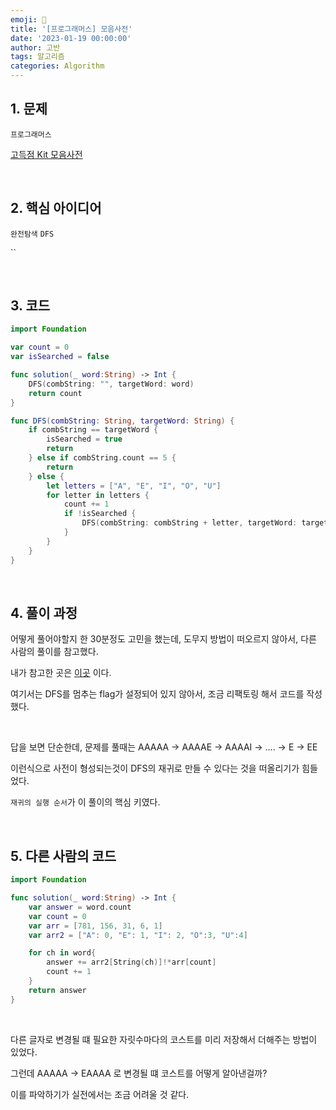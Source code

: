 ```yaml
---
emoji: 🧶
title: '[프로그래머스] 모음사전'
date: '2023-01-19 00:00:00'
author: 고반
tags: 알고리즘
categories: Algorithm
---
```


## 1. 문제

`프로그래머스`

[고득점 Kit 모음사전](https://school.programmers.co.kr/learn/courses/30/lessons/84512)


<br/>

## 2. 핵심 아이디어

`완전탐색` `DFS`

``

<br/>

## 3. 코드

```swift
import Foundation

var count = 0
var isSearched = false

func solution(_ word:String) -> Int {
    DFS(combString: "", targetWord: word)
    return count
}

func DFS(combString: String, targetWord: String) {
    if combString == targetWord {
        isSearched = true
        return
    } else if combString.count == 5 {
        return
    } else {
        let letters = ["A", "E", "I", "O", "U"]
        for letter in letters {
            count += 1
            if !isSearched {
                DFS(combString: combString + letter, targetWord: targetWord)
            }
        }
    }
}
```

<br/>

## 4. 풀이 과정

어떻게 풀어야할지 한 30분정도 고민을 했는데, 도무지 방법이 떠오르지 않아서, 다른 사람의 풀이를 참고했다.

내가 참고한 곳은 [이곳](https://velog.io/@j_aion/프로그래머스-LV2-모음사전-i93blnu7) 이다.

여기서는 DFS를 멈추는 flag가 설정되어 있지 않아서, 조금 리팩토링 해서 코드를 작성했다.

<br/>

답을 보면 단순한데, 문제를 풀때는 AAAAA -> AAAAE -> AAAAI -> .... -> E -> EE

이런식으로 사전이 형성되는것이 DFS의 재귀로 만들 수 있다는 것을 떠올리기가 힘들었다.

`재귀의 실행 순서`가 이 풀이의 핵심 키였다.

<br/>

## 5. 다른 사람의 코드

```swift
import Foundation

func solution(_ word:String) -> Int {
    var answer = word.count
    var count = 0
    var arr = [781, 156, 31, 6, 1]
    var arr2 = ["A": 0, "E": 1, "I": 2, "O":3, "U":4]

    for ch in word{
        answer += arr2[String(ch)]!*arr[count]
        count += 1
    }
    return answer
}
```
<br/>

다른 글자로 변경될 떄 필요한 자릿수마다의 코스트를 미리 저장해서 더해주는 방법이 있었다.

그런데 AAAAA -> EAAAA 로 변경될 떄 코스트를 어떻게 알아낸걸까?

이를 파악하기가 실전에서는 조금 어려울 것 같다.


```toc

```